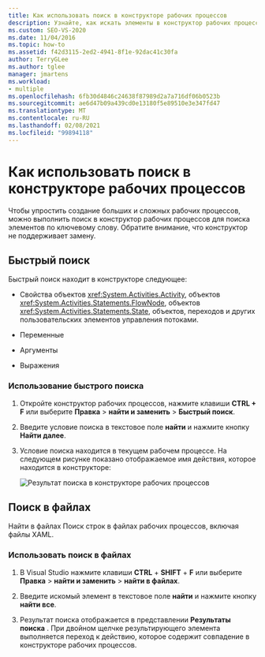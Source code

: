 ```yaml
---
title: Как использовать поиск в конструкторе рабочих процессов
description: Узнайте, как искать элементы в конструктор рабочих процессов для поиска элементов по ключевому слову, чтобы можно было упростить создание более сложных рабочих процессов.
ms.custom: SEO-VS-2020
ms.date: 11/04/2016
ms.topic: how-to
ms.assetid: f42d3115-2ed2-4941-8f1e-92dac41c30fa
author: TerryGLee
ms.author: tglee
manager: jmartens
ms.workload:
- multiple
ms.openlocfilehash: 6fb30d4846c24638f87989d2a7a716df06b0523b
ms.sourcegitcommit: ae6d47b09a439cd0e13180f5e89510e3e347fd47
ms.translationtype: MT
ms.contentlocale: ru-RU
ms.lasthandoff: 02/08/2021
ms.locfileid: "99894118"
---
```

# <a name="how-to-use-search-in-the-workflow-designer"></a>Как использовать поиск в конструкторе рабочих процессов

Чтобы упростить создание больших и сложных рабочих процессов, можно выполнить поиск в конструктор рабочих процессов для поиска элементов по ключевому слову. Обратите внимание, что конструктор не поддерживает замену.

## <a name="quick-find"></a>Быстрый поиск

Быстрый поиск находит в конструкторе следующее:

- Свойства объектов <xref:System.Activities.Activity>, объектов <xref:System.Activities.Statements.FlowNode>, объектов <xref:System.Activities.Statements.State>, объектов, переходов и других пользовательских элементов управления потоками.

- Переменные

- Аргументы

- Выражения

### <a name="use-quick-find"></a>Использование быстрого поиска

1. Откройте конструктор рабочих процессов, нажмите клавиши **CTRL + F** или выберите **Правка**  >  **найти и заменить**  >  **Быстрый поиск**.

2. Введите условие поиска в текстовое поле **найти** и нажмите кнопку **Найти далее**.

3. Условие поиска находится в текущем рабочем процессе. На следующем рисунке показано отображаемое имя действия, которое находится в конструкторе:

   ![Результат поиска в конструкторе рабочих процессов](../workflow-designer/media/designersearch.png)

## <a name="find-in-files"></a>Поиск в файлах

Найти в файлах Поиск строк в файлах рабочих процессов, включая файлы XAML.

### <a name="use-find-in-files"></a>Использовать поиск в файлах

1. В Visual Studio нажмите клавиши **CTRL** + **SHIFT** + **F** или выберите **Правка**  >  **найти и заменить**  >  **найти в файлах**.

2. Введите искомый элемент в текстовое поле **найти** и нажмите кнопку **найти все**.

3. Результат поиска отображается в представлении **Результаты поиска** . При двойном щелчке результирующего элемента выполняется переход к действию, которое содержит совпадение в конструкторе рабочих процессов.